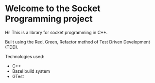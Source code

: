 # Welcome to the Socket Programming project

Hi! This is a library for socket programming in C++. 

Built using the Red, Green, Refactor method of Test Driven Development (TDD). 
    
Technologies used:

- C++
- Bazel build system
- GTest

